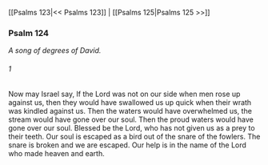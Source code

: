 [[Psalms 123|<< Psalms 123]]  |  [[Psalms 125|Psalms 125 >>]]

### Psalm 124

*A song of degrees of David.*

###### 1
Now may Israel say, If the Lord was not on our side when men rose up against us, then they would have swallowed us up quick when their wrath was kindled against us. Then the waters would have overwhelmed us, the stream would have gone over our soul. Then the proud waters would have gone over our soul. Blessed be the Lord, who has not given us as a prey to their teeth. Our soul is escaped as a bird out of the snare of the fowlers. The snare is broken and we are escaped. Our help is in the name of the Lord who made heaven and earth.